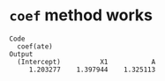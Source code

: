 # `coef` method works

    Code
      coef(ate)
    Output
      (Intercept)          X1           A 
         1.203277    1.397944    1.325113 

